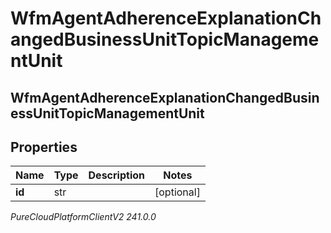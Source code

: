# WfmAgentAdherenceExplanationChangedBusinessUnitTopicManagementUnit

## WfmAgentAdherenceExplanationChangedBusinessUnitTopicManagementUnit

## Properties

|Name | Type | Description | Notes|
|------------ | ------------- | ------------- | -------------|
| **id** | str |  | [optional] |



_PureCloudPlatformClientV2 241.0.0_
